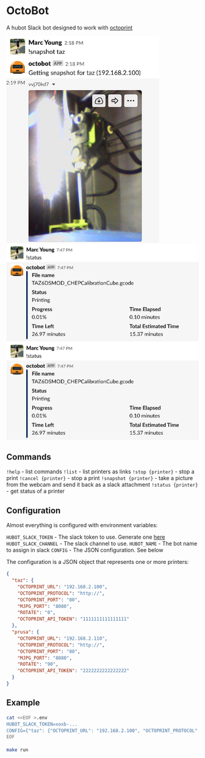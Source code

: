 OctoBot
=======

A hubot Slack bot designed to work with [octoprint](http://octoprint.org)


![snapshot](img/snapshot.png) 
![status](img/status.png)
![stop](img/status.png)

## Commands

`!help` - list commands
`!list` - list printers as links
`!stop {printer}` - stop a print
`!cancel {printer}` - stop a print
`!snapshot {printer}` - take a picture from the webcam and send it back as a slack attachment
`!status {printer}` - get status of a printer

## Configuration

Almost everything is configured with environment variables:

`HUBOT_SLACK_TOKEN` - The slack token to use. Generate one [here](https://slack.dev/hubot-slack/)
`HUBOT_SLACK_CHANNEL` - The slack channel to use.
`HUBOT_NAME` - The bot name to assign in slack
`CONFIG` - The JSON configuration. See below

The configuration is a JSON object that represents one or more printers:

```json
{
  "taz": {
    "OCTOPRINT_URL": "192.168.2.100",
    "OCTOPRINT_PROTOCOL": "http://",
    "OCTOPRINT_PORT": "80",
    "MJPG_PORT": "8080",
    "ROTATE": "0",
    "OCTOPRINT_API_TOKEN": "1111111111111111"
  },
  "prusa": {
    "OCTOPRINT_URL": "192.168.2.110",
    "OCTOPRINT_PROTOCOL": "http://",
    "OCTOPRINT_PORT": "80",
    "MJPG_PORT": "8080",
    "ROTATE": "90",
    "OCTOPRINT_API_TOKEN": "2222222222222222"
  }
}
```

## Example

```bash
cat <<EOF >.env
HUBOT_SLACK_TOKEN=xoxb-...
CONFIG={"taz": {"OCTOPRINT_URL": "192.168.2.100", "OCTOPRINT_PROTOCOL": "http://", "OCTOPRINT_PORT": "80", "MJPG_PORT": "8080", "OCTOPRINT_API_TOKEN": "SOMETOKENVALUE"}}
EOF

make run
```
